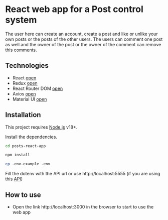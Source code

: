 # React web app for a Post control system
The user here can create an account, create a post and like or unlike your own posts or the posts of the other users. The users can comment one post as well and the owner of the post or the owner of the comment can remove this comments.
## Technologies
- React [open](https://pt-br.reactjs.org/)
- Redux [open](https://redux.js.org/)
- React Router DOM [open](https://reactrouter.com/en/main)
- Axios [open](https://axios-http.com/ptbr/docs/intro)
- Material UI [open](https://mui.com/)

## Installation

This project requires [Node.js](https://nodejs.org/) v18+.

Install the dependencies.

```sh
cd posts-react-app
```

```sh
npm install
```

```sh
cp .env.example .env
```
Fill the dotenv with the API url or use http://localhost:5555 (if you are using this [API](https://github.com/ericpereira/posts-nodejs-api))


## How to use

- Open the link http://localhost:3000 in the browser to start to use the web app
